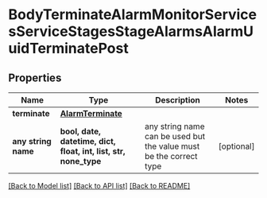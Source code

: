 # BodyTerminateAlarmMonitorServicesServiceStagesStageAlarmsAlarmUuidTerminatePost


## Properties
Name | Type | Description | Notes
------------ | ------------- | ------------- | -------------
**terminate** | [**AlarmTerminate**](AlarmTerminate.md) |  | 
**any string name** | **bool, date, datetime, dict, float, int, list, str, none_type** | any string name can be used but the value must be the correct type | [optional]

[[Back to Model list]](../README.md#documentation-for-models) [[Back to API list]](../README.md#documentation-for-api-endpoints) [[Back to README]](../README.md)


